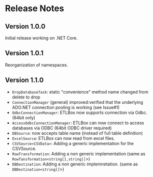 # Release Notes

## Version 1.0.0

Initial release working on .NET Core.

## Version 1.0.1

Reorganization of namespaces.

## Version 1.1.0

* `DropDatabaseTask`: static "convenience" method name changed from delete to drop 
* `ConnectionManager` (general) improved:verified that the underlying ADO.NET connection pooling is working (see Issue#1)
* `OdbcConnectionManager`: ETLBox now supports connection via Odbc. (64bit only)
* `AccessOdbcConnectionManager`: ETLBox can now connect to access databases via ODBC (64bit ODBC driver required)
* `DBSource`: now accepts table name (instead of full table definition)
* `ExcelSource`: ETLBox can now read from excel files. 
* `CSVSource<CSVData>`: Adding a generic implementation for the CSVSource.
* `RowTransformation`: Adding a non generic implementation (same as `RowTansformation<string[],string[]`>)
* `DBDestination`: Adding a non generic implemnetation. (same as `DBDestination<string[]`>)
